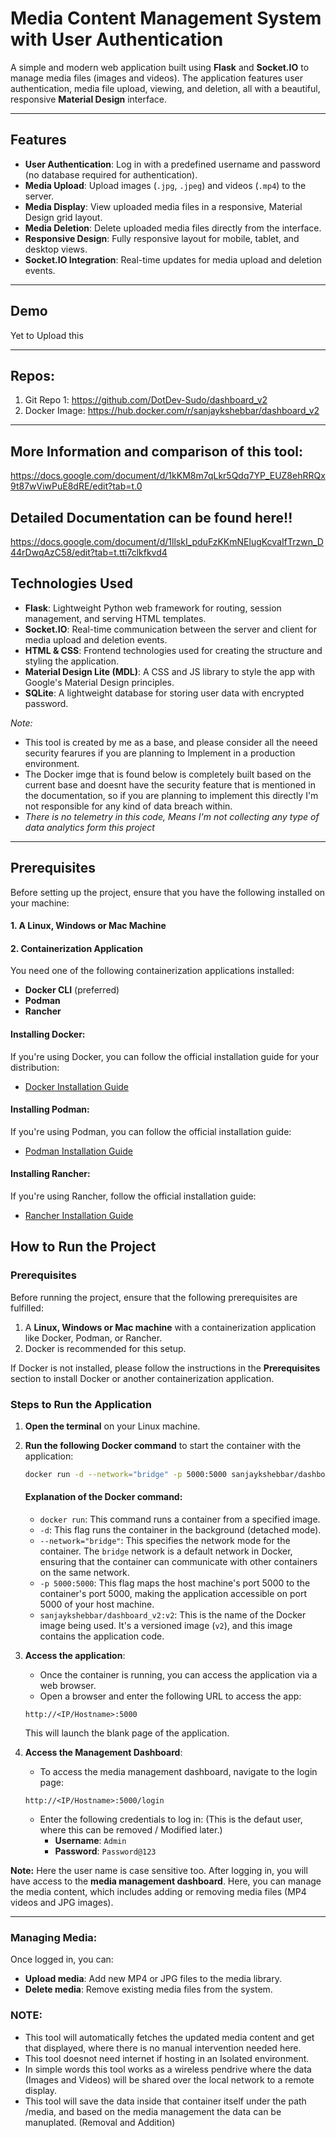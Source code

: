# Media Content Management System with User Authentication

A simple and modern web application built using **Flask** and **Socket.IO** to manage media files (images and videos). The application features user authentication, media file upload, viewing, and deletion, all with a beautiful, responsive **Material Design** interface.

---

## Features

- **User Authentication**: Log in with a predefined username and password (no database required for authentication).
- **Media Upload**: Upload images (`.jpg`, `.jpeg`) and videos (`.mp4`) to the server.
- **Media Display**: View uploaded media files in a responsive, Material Design grid layout.
- **Media Deletion**: Delete uploaded media files directly from the interface.
- **Responsive Design**: Fully responsive layout for mobile, tablet, and desktop views.
- **Socket.IO Integration**: Real-time updates for media upload and deletion events.


---

## Demo

Yet to Upload this


---

## Repos:
1. Git Repo 1: https://github.com/DotDev-Sudo/dashboard_v2
2. Docker Image: https://hub.docker.com/r/sanjaykshebbar/dashboard_v2

---
## More Information and comparison of this tool:

https://docs.google.com/document/d/1kKM8m7qLkr5Qdq7YP_EUZ8ehRRQx9t87wViwPuE8dRE/edit?tab=t.0

## Detailed Documentation can be found here!!
https://docs.google.com/document/d/1llskI_pduFzKKmNElugKcvaIfTrzwn_D44rDwqAzC58/edit?tab=t.tti7clkfkvd4


## Technologies Used

- **Flask**: Lightweight Python web framework for routing, session management, and serving HTML templates.
- **Socket.IO**: Real-time communication between the server and client for media upload and deletion events.
- **HTML & CSS**: Frontend technologies used for creating the structure and styling the application.
- **Material Design Lite (MDL)**: A CSS and JS library to style the app with Google's Material Design principles.
- **SQLite**: A lightweight database for storing user data with encrypted password.


*Note:* 
* This tool is created by me as a base, and please consider all the neeed security fearures if you are planning to Implement in a production environment.
* The Docker imge that is found below is completely built based on the current base and doesnt have the security feature that is mentioned in the documentation, so if you are planning to implement this directly I'm not responsible for any kind of data breach within.
* *There is no telemetry in this code, Means I'm not collecting any type of data analytics form this project*
---

## Prerequisites

Before setting up the project, ensure that you have the following installed on your machine:

#### 1. A Linux, Windows or Mac Machine

#### 2. Containerization Application
You need one of the following containerization applications installed:

- **Docker CLI** (preferred)
- **Podman**
- **Rancher**

#### Installing Docker:
If you're using Docker, you can follow the official installation guide for your distribution:
- [Docker Installation Guide](https://docs.docker.com/get-docker/)

#### Installing Podman:
If you're using Podman, you can follow the official installation guide:
- [Podman Installation Guide](https://podman.io/getting-started/installation)

#### Installing Rancher:
If you're using Rancher, follow the official installation guide:
- [Rancher Installation Guide](https://rancher.com/docs/rancher/v2.5/en/installation/)


## How to Run the Project

### Prerequisites
Before running the project, ensure that the following prerequisites are fulfilled:
1. A **Linux, Windows or Mac machine** with a containerization application like Docker, Podman, or Rancher.
2. Docker is recommended for this setup.

If Docker is not installed, please follow the instructions in the **Prerequisites** section to install Docker or another containerization application.

### Steps to Run the Application

1. **Open the terminal** on your Linux machine.

2. **Run the following Docker command** to start the container with the application:

    ```bash
    docker run -d --network="bridge" -p 5000:5000 sanjaykshebbar/dashboard_v2:v2
    ```

    #### Explanation of the Docker command:

    - `docker run`: This command runs a container from a specified image.
    - `-d`: This flag runs the container in the background (detached mode).
    - `--network="bridge"`: This specifies the network mode for the container. The `bridge` network is a default network in Docker, ensuring that the container can communicate with other containers on the same network.
    - `-p 5000:5000`: This flag maps the host machine's port 5000 to the container's port 5000, making the application accessible on port 5000 of your host machine.
    - `sanjaykshebbar/dashboard_v2:v2`: This is the name of the Docker image being used. It's a versioned image (`v2`), and this image contains the application code.

3. **Access the application**:
    - Once the container is running, you can access the application via a web browser.
    - Open a browser and enter the following URL to access the app:
    
    ```plaintext
    http://<IP/Hostname>:5000
    ```
    
    This will launch the blank page of the application.

4. **Access the Management Dashboard**:
    - To access the media management dashboard, navigate to the login page:
    
    ```plaintext
    http://<IP/Hostname>:5000/login
    ```
    
    - Enter the following credentials to log in: (This is the defaut user, where this can be removed / Modified later.)
      - **Username**: `Admin`
      - **Password**: `Password@123`

**Note:** Here the user name is case sensitive too.
    After logging in, you will have access to the **media management dashboard**. Here, you can manage the media content, which includes adding or removing media files (MP4 videos and JPG images).

---

### Managing Media:
Once logged in, you can:
- **Upload media**: Add new MP4 or JPG files to the media library.
- **Delete media**: Remove existing media files from the system.

### NOTE:
- This tool will automatically fetches the updated media content and get that displayed, where there is no manual intervention needed here.
- This tool doesnot need internet if hosting in an Isolated environment.
- In simple words this tool works as a wireless pendrive where the data (Images and Videos) will be shared over the local network to a remote display.
- This tool will save the data inside that container itself under the path /media, and based on the media management the data can be manuplated. (Removal and Addition)
